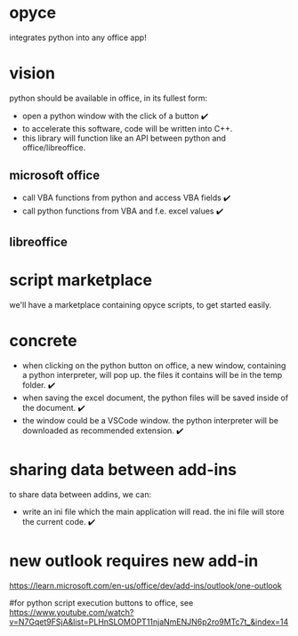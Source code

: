 # opyce
integrates python into any office app!

# vision

python should be available in office, in its fullest form:
- open a python window with the click of a button ✔️
- to accelerate this software, code will be written into C++.
- this library will function like an API between python and office/libreoffice.

## microsoft office
- call VBA functions from python and access VBA fields ✔️
- call python functions from VBA and f.e. excel values ✔️
## libreoffice

# script marketplace
we'll have a marketplace containing opyce scripts, to get started easily.

# concrete
- when clicking on the python button on office, a new window, containing a python interpreter, will pop up. the files it contains will be in the temp folder. ✔️
- when saving the excel document, the python files will be saved inside of the document. ✔️
- the window could be a VSCode window. the python interpreter will be downloaded as recommended extension. ✔️

# sharing data between add-ins
to share data between addins, we can:

- write an ini file which the main application will read. the ini file will store the current code. ✔️

# new outlook requires new add-in
https://learn.microsoft.com/en-us/office/dev/add-ins/outlook/one-outlook

#for python script execution buttons to office, see
https://www.youtube.com/watch?v=N7Gqet9FSjA&list=PLHnSLOMOPT11njaNmENJN6p2ro9MTc7t_&index=14
